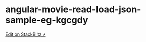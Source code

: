 # angular-movie-read-load-json-sample-eg-kgcgdy

[Edit on StackBlitz ⚡️](https://stackblitz.com/edit/angular-movie-read-load-json-sample-eg-ymrbiu)